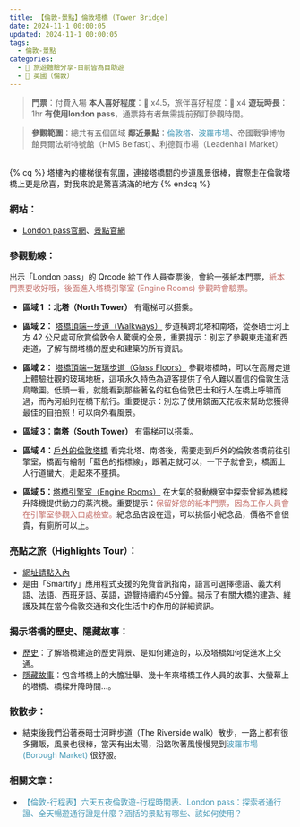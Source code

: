 ```yaml
---
title: 【倫敦-景點】倫敦塔橋 (Tower Bridge)
date: 2024-11-1 00:00:05
updated: 2024-11-1 00:00:05
tags:
  - 倫敦-景點
categories: 
  - 🌴 旅遊體驗分享-目前皆為自助遊
  - 🥥 英國（倫敦） 
---
```

>**門票**：付費入場
>**本人喜好程度**：🌝 x4.5，旅伴喜好程度：🌝 x4
>**遊玩時長**：1hr 
>**有使用london pass**，通票持有者無需提前預訂參觀時間。
<!-- more -->
>**參觀範圍**：總共有五個區域
>**鄰近景點**：<font color=#4599B6>倫敦塔</font>、<font color=#4599B6>波羅市場</font>、帝國戰爭博物館貝爾法斯特號館（HMS Belfast）、利德賀市場（Leadenhall Market）

<br>
{% cq %} 塔樓內的樓梯很有氛圍，連接塔橋間的步道風景很棒，實際走在倫敦塔橋上更是欣喜，對我來說是驚喜滿滿的地方 {% endcq %}
<br>

### 網站：
 + [London pass官網](https://londonpass.com/en-us/london-attractions/london-tower-bridge-exhibition)、[景點官網]( https://www.towerbridge.org.uk/whats-inside) 

### 參觀動線：
出示「London pass」的 Qrcode 給工作人員查票後，會給一張紙本門票，<font color=#c36d67>紙本門票要收好哦，後面進入塔橋引擎室 (Engine Rooms) 參觀時會驗票。</font>

+ **區域 1 ：北塔（North Tower）**
有電梯可以搭乘。

+ **區域 2：** [塔橋頂端--步道（Walkways）](https://www.towerbridge.org.uk/your-visit/walkways)
步道橫跨北塔和南塔，從泰晤士河上方 42 公尺處可欣賞倫敦令人驚嘆的全景，重要提示：別忘了參觀東走道和西走道，了解有關塔橋的歷史和建築的所有資訊。

+ **區域 2：** [塔橋頂端--玻璃步道（Glass Floors）](https://www.towerbridge.org.uk/your-visit/glass-floor)
參觀塔橋時，可以在高層走道上體驗壯觀的玻璃地板，這項永久特色為遊客提供了令人難以置信的倫敦生活鳥瞰圖。低頭一看，就能看到那些著名的紅色倫敦巴士和行人在橋上呼嘯而過，而內河船則在橋下航行。重要提示：別忘了使用鏡面天花板來幫助您獲得最佳的自拍照！可以向外看風景。

+ **區域 3：南塔（South Tower）**
有電梯可以搭乘。

+ **區域 4：**[戶外的倫敦塔橋](https://www.towerbridge.org.uk/your-visit/blue-line-fame)
看完北塔、南塔後，需要走到戶外的倫敦塔橋前往引擎室，橋面有繪制「藍色的指標線」，跟著走就可以，一下子就會到，橋面上人行道蠻大，走起來不壅擠。

+ **區域 5：**[塔橋引擎室（Engine Rooms）](https://www.towerbridge.org.uk/your-visit/engine-rooms)
在大氣的發動機室中探索曾經為橋樑升降機提供動力的蒸汽機。重要提示：<font color=#c36d67>保留好您的紙本門票，因為工作人員會在引擎室參觀入口處檢查。</font>紀念品店設在這，可以挑個小紀念品，價格不會很貴，有廁所可以上。

### 亮點之旅（Highlights Tour）：
+ [網址請點入內](https://www.towerbridge.org.uk/your-visit/highlights-tour)
+ 是由「Smartify」應用程式支援的免費音訊指南，語言可選擇德語、義大利語、法語、西班牙語、英語，遊覽持續約45分鐘。揭示了有關大橋的建造、維護及其在當今倫敦交通和文化生活中的作用的詳細資訊。

### 揭示塔橋的歷史、隱藏故事：
+ [歷史](https://www.towerbridge.org.uk/discover/history)：了解塔橋建造的歷史背景、是如何建造的，以及塔橋如何促進水上交通。
+ [隱藏故事](https://www.towerbridge.org.uk/reveal-tower-bridges-hidden-stories)：包含塔橋上的大膽壯舉、幾十年來塔橋工作人員的故事、大螢幕上的塔橋、橋樑升降時間...。

### 散散步：
+ 結束後我們沿著泰晤士河畔步道（The Riverside walk）散步，一路上都有很多攤販，風景也很棒，當天有出太陽，沿路吹著風慢慢晃到<font color=#4599B6>波羅市場(Borough Market) </font>很舒服。

### 相關文章：
+ <font color=#4599B6>【倫敦-行程表】六天五夜倫敦遊-行程時間表、London pass：探索者通行證、全天暢遊通行證是什麼？涵括的景點有哪些、該如何使用？</font> 